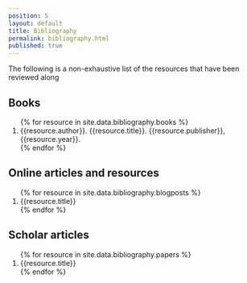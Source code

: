 ```yaml
---
position: 5
layout: default
title: Bibliography
permalink: bibliography.html
published: true
---
```

The following is a non-exhaustive list of the resources that have been reviewed along

## Books
<ol>
{% for resource in site.data.bibliography.books %}
	<li>{{resource.author}}. {{resource.title}}. {{resource.publisher}}, {{resource.year}}.</li>
{% endfor %}
</ol>

## Online articles and resources

<ol>
{% for resource in site.data.bibliography.blogposts %}
	<li>{{resource.title}}</li>
{% endfor %}
</ol>

## Scholar articles

<ol>
{% for resource in site.data.bibliography.papers %}
	<li>{{resource.title}}</li>
{% endfor %}
</ol>
